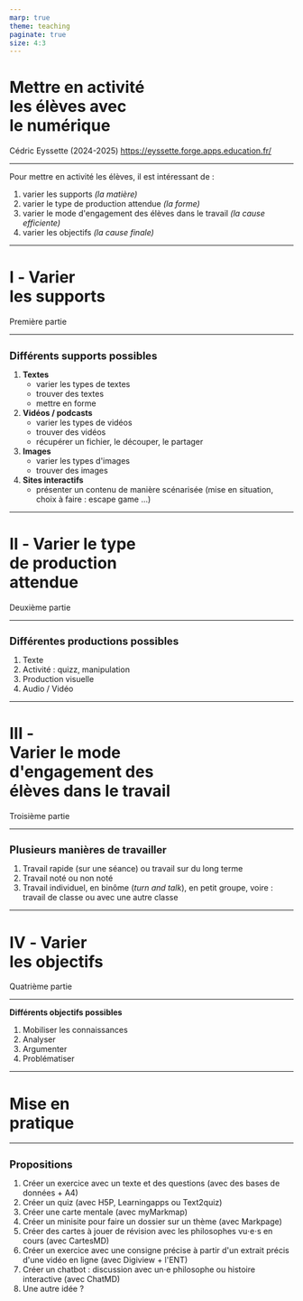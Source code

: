 ```yaml
---
marp: true
theme: teaching
paginate: true
size: 4:3
---
```


<!-- _class: titre -->

# Mettre en activité <br>les élèves avec<br> le numérique <!-- fit -->

Cédric Eyssette (2024-2025)
https://eyssette.forge.apps.education.fr/


---
<!-- _class:  -->
Pour mettre en activité les élèves, il est intéressant de :
1) varier les supports <span data-marpit-fragment="1">_(la matière)_</span>
2) varier le type de production attendue <span data-marpit-fragment="2">_(la forme)_</span>
3) varier le mode d'engagement des élèves dans le travail <span data-marpit-fragment="3">_(la cause efficiente)_</span>
4) varier les objectifs <span data-marpit-fragment="4">_(la cause finale)_</span>

<!-- 
hormis variation : ajouter importance du choix 
 -->


---
<!-- _class: partie -->
# I ‑ Varier <br>les supports
Première partie

---
<!-- _class: fmmmmmm  -->
<style scoped>
h3{font-size:1.3em; margin-bottom:0}
</style>
### Différents supports possibles

1) **Textes**
	* varier les types de textes
	* trouver des textes
	* mettre en forme
2) **Vidéos / podcasts**
	* varier les types de vidéos
	* trouver des vidéos
	* récupérer un fichier, le découper, le partager
3) **Images**
	* varier les types d'images
	* trouver des images
4) **Sites interactifs**
	* présenter un contenu de manière scénarisée (mise en situation, choix à faire : escape game …)

<!-- 
- textes : 
	- textes classiques / textes contemporains ; textes de philosophes / autres textes (textes littéraires : cf. HLP, base facebook / articles de journeaux) / plus de textes de femmes (voir groupe fb)
	- trouver : moteur de recherche CSE + textes philo (base données)
	si article de journal : Europresse / Bibliothèque Diderot
	- mettre en forme (A4 + markpage : mini site web)
- liste de sites (?)
- vidéo / podcast audio
liste de bonnes vidéos / podcast
extraits films ou séries
digiview pour les vidos youtube
récupération du fichier
https://github.com/yt-dlp/yt-dlp
https://cobalt.tools/

découpage d'une vidéo : avidemux
types d'usage du cinéma : https://docs.google.com/presentation/d/1JtEgj5YTXyx0AXFqrkMmHzsnzo9gG8LaZg86s8zCNN8/edit#slide=id.g1f52bf1812_0_391

- images (photo langage)
site pour trouver des images
Rechercher des images libres de droit [🔗](https://commons.wikimedia.org/wiki/Main_Page) [🔗](https://search.creativecommons.org/search?q=), des photographies d'œuvres d'art [🔗](https://artsandculture.google.com/) [🔗](https://art.rmngp.fr/fr) [🔗](https://www.nga.gov/open-access-images.html) [🔗](https://histoiredesarts.culture.gouv.fr/), des icônes [🔗](https://thenounproject.com/)


sites
questionnaires ?


-->


---
<!-- _class: partie -->
# II ‑ Varier le type<br> de production<br> attendue <!-- fit -->
Deuxième partie


---
<!-- _class:  -->
### Différentes productions possibles

1) Texte
2) Activité : quizz, manipulation
3) Production visuelle
4) Audio / Vidéo

<!-- 
- texte : texte long / texte court
mise en forme du texte : livre numérique
flipbook
conversion en un site web : markpage
- texte + image : diaporama / livre numérique
- quizz
- activité classification, manipulation (A4 pour créer des petites étiquettes à manipuler)
- schématisation : création d'une organisation visuelle (schéma, affiches, cartes …)
markmap / cartesMD
- audio
monoral.net
- vidéo
?
 -->

---
<!-- _class: partie -->
# III ‑ <br>Varier le mode<br> d'engagement des <br>élèves dans le travail <!-- fit -->
Troisième partie


---
<!-- _class:  -->
### Plusieurs manières de travailler

1) Travail rapide (sur une séance) ou travail sur du long terme
2) Travail noté ou non noté
3) Travail individuel, <span data-marpit-fragment="1">en binôme (_turn and talk_)</span><span data-marpit-fragment="2">, en petit groupe</span><span data-marpit-fragment="3">, voire : travail de classe </span><span data-marpit-fragment="4">ou avec une autre classe</span>


<!-- 
travail rapide / sur le long terme
travail noté / non noté

travail individuel
travail en binôme : turn and talk
travail en petit groupe
travail classe / interclasse

apports du numérique :
sauvegarde fichier, historique des versions, reprise du travail, amélioration, commentaires
document collaboratif
digipage, digidoc
communication
ENT : travail à faire

 -->

---
<!-- _class: partie -->
# IV ‑ Varier <br>les objectifs
Quatrième partie


---
<!-- _class:  -->
**Différents objectifs possibles**

1) Mobiliser les connaissances
2) Analyser
3) Argumenter
4) Problématiser

<!-- 

mobiliser les connaissances
- outils de révision : qcm, flashcards
- schéma synthétiques : cartes mentales
- fiches de révisions collaboratives / podcasts (G. Lequien)

analyser
- affichage d'un texte à l'écran dans le même format que le texte distribué : annotations sur le côté
- concevoir son diaporama comme un support pour la réflexion

argumenter
- présentation des arguments de manière schématiques (schémas d'arguments)
- format liste : liste de fausses propositions, d'idées à classer, d'objections
(Q sort)
- IA (exemple collègue SVT)

problématiser
- affichage de cas pratiques (situations concrètes pour voir les enjeux)
- carte mentale
-->


---
<!-- _class: partie -->
# Mise en <br>pratique <!-- fit -->


---
<!-- _class: fmmm -->

### Propositions

1) Créer un exercice avec un texte et des questions (avec des bases de données + A4)
1) Créer un quiz (avec H5P, Learningapps ou Text2quiz) 
1) Créer une carte mentale (avec myMarkmap)
1) Créer un minisite pour faire un dossier sur un thème (avec Markpage)
1) Créer des cartes à jouer de révision avec les philosophes vu⋅e⋅s en cours (avec CartesMD)
1) Créer un exercice avec une consigne précise à partir d'un extrait précis d'une vidéo en ligne (avec Digiview + l'ENT)
1) Créer un chatbot : discussion avec un⋅e philosophe ou histoire interactive (avec ChatMD)
1) Une autre idée ?